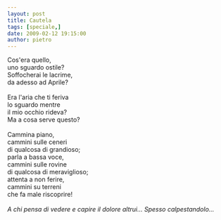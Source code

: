 ```yaml
---
layout: post
title: Cautela
tags: [speciale,]
date: 2009-02-12 19:15:00
author: pietro
---
```

Cos'era quello,<br/>uno sguardo ostile?<br/>Soffocherai le lacrime,<br/>da adesso ad Aprile?<br/><br/>Era l'aria che ti feriva<br/>lo sguardo mentre<br/>il mio occhio rideva?<br/>Ma a cosa serve questo?<br/><br/>Cammina piano,<br/>cammini sulle ceneri<br/>di qualcosa di grandioso;<br/>parla a bassa voce,<br/>cammini sulle rovine<br/>di qualcosa di meraviglioso;<br/>attenta a non ferire,<br/>cammini su terreni<br/>che fa male riscoprire!<br/><br/><span style="font-style: italic">A chi pensa di vedere e capire il dolore altrui... Spesso calpestandolo...</span>
